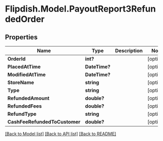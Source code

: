 # Flipdish.Model.PayoutReport3RefundedOrder
## Properties

Name | Type | Description | Notes
------------ | ------------- | ------------- | -------------
**OrderId** | **int?** |  | [optional] 
**PlacedAtTime** | **DateTime?** |  | [optional] 
**ModifiedAtTime** | **DateTime?** |  | [optional] 
**StoreName** | **string** |  | [optional] 
**Type** | **string** |  | [optional] 
**RefundedAmount** | **double?** |  | [optional] 
**RefundedFees** | **double?** |  | [optional] 
**RefundType** | **string** |  | [optional] 
**CashFeeRefundedToCustomer** | **double?** |  | [optional] 

[[Back to Model list]](../README.md#documentation-for-models) [[Back to API list]](../README.md#documentation-for-api-endpoints) [[Back to README]](../README.md)

